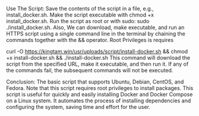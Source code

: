 Use The Script:
Save the contents of the script in a file, e.g., install_docker.sh.
Make the script executable with chmod +x install_docker.sh.
Run the script as root or with sudo: sudo ./install_docker.sh.
Also, We can download, make executable, and run an HTTPS script using a single command line in the terminal by chaining the commands together with the && operator.
Root Privileges is requires

curl -O https://kingtam.win/usr/uploads/script/install-docker.sh && chmod +x install-docker.sh && ./install-docker.sh
This command will download the script from the specified URL, make it executable, and then run it. If any of the commands fail, the subsequent commands will not be executed.

Conclusion:
The basic script that supports Ubuntu, Debian, CentOS, and Fedora. Note that this script requires root privileges to install packages.
This script is useful for quickly and easily installing Docker and Docker Compose on a Linux system. It automates the process of installing dependencies and configuring the system, saving time and effort for the user.
